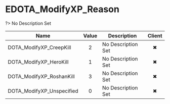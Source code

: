 # EDOTA_ModifyXP_Reason
?> No Description Set

Name|Value|Description|Client
--|:--:|--|:--:
DOTA_ModifyXP_CreepKill|2|No Description Set|✖
DOTA_ModifyXP_HeroKill|1|No Description Set|✖
DOTA_ModifyXP_RoshanKill|3|No Description Set|✖
DOTA_ModifyXP_Unspecified|0|No Description Set|✖
